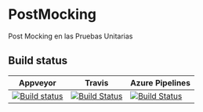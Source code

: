 # PostMocking
Post Mocking en las Pruebas Unitarias

## Build status
|Appveyor|Travis|Azure Pipelines|
|--------|------|---------------|
|[![Build status](https://ci.appveyor.com/api/projects/status/d78ptw53eqoi5k61?svg=true)](https://ci.appveyor.com/project/kabestrus/postmocking)|[![Build Status](https://travis-ci.org/FixedBuffer/PostMocking.svg?branch=master)](https://travis-ci.org/FixedBuffer/PostMocking)|[![Build Status](https://dev.azure.com/FixedBuffer/PostMocking/_apis/build/status/FixedBuffer.PostMocking?branchName=master)](https://dev.azure.com/FixedBuffer/PostMocking/_build/latest?definitionId=1?branchName=master)|
